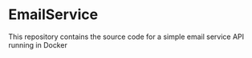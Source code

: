 # EmailService

This repository contains the source code for a simple email service API running in Docker
